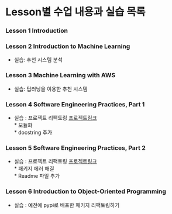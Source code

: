 # Lesson별 수업 내용과 실습 목록

### Lesson 1 Introduction

### Lesson 2 Introduction to Machine Learning
- 실습: 추천 시스템 분석 

### Lesson 3 Machine Learning with AWS
- 실습: 딥러닝을 이용한 추천 시스템

### Lesson 4 Software Engineering Practices, Part 1
- 실습 : 프로젝트 리팩토링 [프로젝트링크](https://github.com/terri1102/toxic_speech_detection) <br>
         * 모듈화 <br>
         * docstring 추가

### Lesson 5 Software Engineering Practices, Part 2
- 실습 : 프로젝트 리팩토링 [프로젝트링크](https://github.com/terri1102/toxic_speech_detection) <br>
         * 패키지 에러 해결<br>
         * Readme 파일 추가

### Lesson 6 Introduction to Object-Oriented Programming
- 실습 : 예전에 pypi로 배포한 패키지 리팩토링하기
